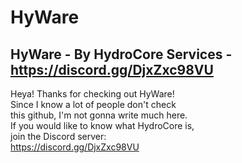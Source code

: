 # HyWare
HyWare - By HydroCore Services - https://discord.gg/DjxZxc98VU  
-----------------------  
Heya! Thanks for checking out HyWare!  
Since I know a lot of people don't check  
this github, I'm not gonna write much here.  
If you would like to know what HydroCore is,  
join the Discord server:  
https://discord.gg/DjxZxc98VU
